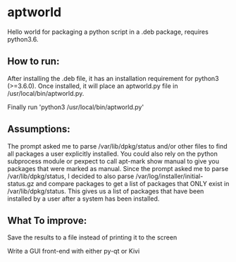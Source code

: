 # aptworld
Hello world for packaging a python script in a .deb package, requires python3.6.

## How to run:
After installing the .deb file, it has an installation requirement for python3 (>=3.6.0). Once installed, it will place an aptworld.py file in /usr/local/bin/aptworld.py.  

Finally run 'python3 /usr/local/bin/aptworld.py'

## Assumptions:
The prompt asked me to parse /var/lib/dpkg/status and/or other files to find all packages a user explicitly installed.  You could also rely on the python subprocess module or pexpect to call apt-mark show manual to give you packages that were marked as manual. Since the prompt asked me to parse /var/lib/dpkg/status, I decided to also parse /var/log/installer/initial-status.gz and compare packages to get a list of packages that ONLY exist in /var/lib/dpkg/status.  This gives us a list of packages that have been installed by a user after a system has been installed.

## What To improve:
Save the results to a file instead of printing it to the screen

Write a GUI front-end with either py-qt or Kivi
